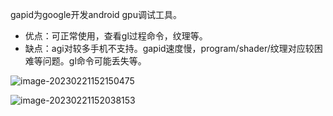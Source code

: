 gapid为google开发android gpu调试工具。

- 优点：可正常使用，查看gl过程命令，纹理等。
- 缺点：agi对较多手机不支持。gapid速度慢，program/shader/纹理对应较困难等问题。gl命令可能丢失等。

![image-20230221152150475](https://hanbabang-1311741789.cos.ap-chengdu.myqcloud.com/Pics/image-20230221152150475.png)

![image-20230221152038153](https://hanbabang-1311741789.cos.ap-chengdu.myqcloud.com/Pics/image-20230221152038153.png)